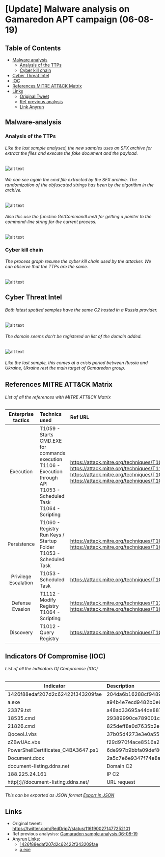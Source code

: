 # [Update] Malware analysis on Gamaredon APT campaign (06-08-19)
## Table of Contents
* [Malware analysis](#Malware-analysis)
  + [Analysis of the TTPs](#Initial-vector)
  + [Cyber kill chain](#Initial-vector)
* [Cyber Threat Intel](#Cyber-Kill-Chain)
* [IOC](#IOC)
* [References MITRE ATT&CK Matrix](#Ref-MITRE-ATTACK)
* [Links](#Links)
  + [Original Tweet](#Original-Tweet)
  + [Ref previous analysis](#Documents)
  + [Link Anyrun](#Links-Anyrun)

## Malware-analysis <a name="Malware-analysis"></a>
### Analysis of the TTPs <a name="Initial-vector"></a>
###### Like the last sample analysed, the new samples uses an SFX archive for extract the files and execute the fake document and the payload.
![alt text](https://raw.githubusercontent.com/StrangerealIntel/CyberThreatIntel/master/Russia/APT/Gamaredon/16-08-19/Images/SFX.png "SFX startup")
###### We can see again the cmd file extracted by the SFX archive. The randomization of the obfuscated strings has been by the algorithm in the archive.
![alt text](https://raw.githubusercontent.com/StrangerealIntel/CyberThreatIntel/master/Russia/APT/Gamaredon/16-08-19/Images/CMD.PNG "Extraction cmd file")
###### Also this use the function GetCommandLineA for getting a pointer to the command-line string for the current process.
![alt text](https://raw.githubusercontent.com/StrangerealIntel/CyberThreatIntel/master/Russia/APT/Gamaredon/16-08-19/Images/command.PNG "Commandline function")

### Cyber kill chain <a name="Cyber-Kill-Chain"></a>

###### The process graph resume the cyber kill chain used by the attacker. We can observe that the TTPs are the same.
![alt text](https://raw.githubusercontent.com/StrangerealIntel/CyberThreatIntel/master/Russia/APT/Gamaredon/16-08-19/Images/cyber.PNG "Cyber kill chain")
## Cyber Threat Intel <a name="Cyber-Threat-Intel"></a>

###### Both latest spotted samples have the same C2 hosted in a Russia provider.
![alt text](https://raw.githubusercontent.com/StrangerealIntel/CyberThreatIntel/master/Russia/APT/Gamaredon/16-08-19/Images/IP.png "IP informations")
###### The domain seems don't be registered on list of the domain added.
![alt text](https://raw.githubusercontent.com/StrangerealIntel/CyberThreatIntel/master/Russia/APT/Gamaredon/16-08-19/Images/query.PNG "Query WHOIS")
###### Like the last sample, this comes at a crisis period between Russia and Ukraine, Ukraine rest the main target of Gamaredon group.
## References MITRE ATT&CK Matrix <a name="Ref-MITRE-ATTACK"></a>
###### List of all the references with MITRE ATT&CK Matrix

|Enterprise tactics|Technics used|Ref URL|
| :---------------: |:-------------| :------------- |
|Execution|T1059 - Starts CMD.EXE for commands execution<br>T1106 - Execution through API<br>T1053 - Scheduled Task<br>T1064 - Scripting|https://attack.mitre.org/techniques/T1059<br>https://attack.mitre.org/techniques/T1106<br>https://attack.mitre.org/techniques/T1053<br>https://attack.mitre.org/techniques/T1064|
|Persistence|T1060 - Registry Run Keys / Startup Folder<br>T1053 - Scheduled Task|https://attack.mitre.org/techniques/T1060<br>https://attack.mitre.org/techniques/T1053|
|Privilege Escalation|T1053 - Scheduled Task|https://attack.mitre.org/techniques/T1053|
|Defense Evasion|T1112 - Modify Registry<br> T1064 - Scripting|https://attack.mitre.org/techniques/T1112<br>https://attack.mitre.org/techniques/T1064|
|Discovery|T1012 - Query Registry|https://attack.mitre.org/techniques/T1012|

## Indicators Of Compromise (IOC) <a name="IOC"></a>

###### List of all the Indicators Of Compromise (IOC)
| Indicator     | Description|
| ------------- |:-------------|
|1426f88edaf207d2c62422f343209fae|204da6b16288cf94890ab036836a27a8163bef259092b3eb21c99e52144256e8|
|a.exe|a94b4e7ecd9482b0e610b2521727715d1d401d775617512514bdd2e0b9351e06|
|23379.txt|a48ad33695a44de887bba8f2f3174fd8fb01a46a19e3ec9078b0118647ccf599|
|18535.cmd|29389990ce789001c337e98abd3ff49b3c80dd34e66033c62732e4af89e13f4f|
|21826.cmd|825deff8a0d7635b2e45ac2d7ad09c80e45cd380a0e54831910e0bb62063d20b|	
|QoceoIJ.vbs|37b05d4273e3e0a558d431ed3cc443d2a93001b121c4aae9fc8f9778a5578316|
|zZBwUAc.vbs|f29d970f4ace8516a254515be3b3adf14ebf9651c0ee1aecaddd68a3d12c0315|
|PowerShellCertificates_C4BA3647.ps1|6de997b9bbfa09def80109108def78a42bc16820c681d12210011ea5d1a86321|
|Document.docx|2a5c7e6e9347f74e8a5d288274117cb638ff0305a3e46813d64316f869d5e7ec|
|document-listing.ddns.net|Domain C2|	
|188.225.24.161|IP C2|
|http[:]//document-listing.ddns.net/|URL request|

###### This can be exported as JSON format [Export in JSON](https://raw.githubusercontent.com/StrangerealIntel/CyberThreatIntel/master/Russia/APT/Gamaredon/16-08-19/IOC_Gamaredon_16-08-19.json)	

## Links <a name="Links"></a>

* Original tweet: https://twitter.com/RedDrip7/status/1161900271477252101 <a name="Original-Tweet"></a>
* Ref previous analysiss: [Gamaradon sample analysis 06-08-19](https://github.com/StrangerealIntel/CyberThreatIntel/blob/master/Russia/APT/Gamaredon/06-08-19/Malware%20analysis%2006-08-19.md)<a name="Documents"></a>
* Anyrun Links: <a name="Links-Anyrun"></a>
  + [1426f88edaf207d2c62422f343209fae](https://app.any.run/tasks/8b718d6a-04c4-44fc-9afd-e0cffd1b626a) 
  + [a.exe](https://app.any.run/tasks/58d83fbe-36c9-4fad-9e21-9140207b6152)














